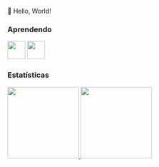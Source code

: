 :wave: Hello, World!

### Aprendendo

<img src="https://cdn.jsdelivr.net/gh/devicons/devicon/icons/react/react-original.svg" width="40" height="40"/>      <img src="https://cdn.jsdelivr.net/gh/devicons/devicon/icons/nodejs/nodejs-original.svg" width="40" height="40"/>

### Estatísticas

<div>
<a href="https://github.com/DanieleOliveira1">
<img height="160em" src="https://github-readme-stats.vercel.app/api?username=DanieleOliveira1&show_icons=true&theme=radical&include_all_commits=true&count_private=true"/>
<img height="160em" src="https://github-readme-stats.vercel.app/api/top-langs/?username=DanieleOliveira1&layout=compact&langs_count=7&theme=radical"/>
</div>
